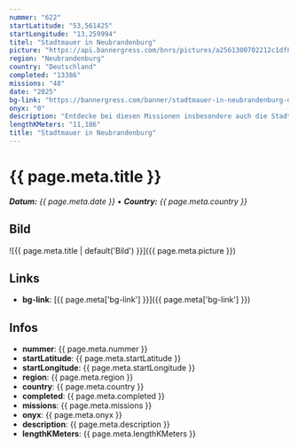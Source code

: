 ```yaml
---
nummer: "622"
startLatitude: "53,561425"
startLongitude: "13,259994"
titel: "Stadtmauer in Neubrandenburg"
picture: "https://api.bannergress.com/bnrs/pictures/a2561300702212c1df855bbc00074d5e"
region: "Neubrandenburg"
country: "Deutschland"
completed: "13386"
missions: "48"
date: "2025"
bg-link: "https://bannergress.com/banner/stadtmauer-in-neubrandenburg-db62"
onyx: "0"
description: "Entdecke bei diesen Missionen insbesondere auch die Stadtmauer von Neubrandenburg. Sie wurde im 13. und 14. Jahrhundert gebaut. Sie ist die besterhaltene Stadtbefestigung der Backsteingotik in Europa."
lengthKMeters: "11,186"
title: "Stadtmauer in Neubrandenburg"
---
```


# {{ page.meta.title }}
_**Datum:** {{ page.meta.date }} • **Country:** {{ page.meta.country }}_

## Bild
![{{ page.meta.title | default('Bild') }}]({{ page.meta.picture }})

## Links
- **bg-link**: [{{ page.meta['bg-link'] }}]({{ page.meta['bg-link'] }})

## Infos
- **nummer**: {{ page.meta.nummer }}
- **startLatitude**: {{ page.meta.startLatitude }}
- **startLongitude**: {{ page.meta.startLongitude }}
- **region**: {{ page.meta.region }}
- **country**: {{ page.meta.country }}
- **completed**: {{ page.meta.completed }}
- **missions**: {{ page.meta.missions }}
- **onyx**: {{ page.meta.onyx }}
- **description**: {{ page.meta.description }}
- **lengthKMeters**: {{ page.meta.lengthKMeters }}

